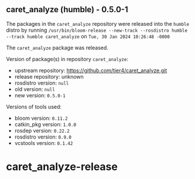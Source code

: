 ## caret_analyze (humble) - 0.5.0-1

The packages in the `caret_analyze` repository were released into the `humble` distro by running `/usr/bin/bloom-release --new-track --rosdistro humble --track humble caret_analyze` on `Tue, 30 Jan 2024 10:26:48 -0000`

The `caret_analyze` package was released.

Version of package(s) in repository `caret_analyze`:

- upstream repository: https://github.com/tier4/caret_analyze.git
- release repository: unknown
- rosdistro version: `null`
- old version: `null`
- new version: `0.5.0-1`

Versions of tools used:

- bloom version: `0.11.2`
- catkin_pkg version: `1.0.0`
- rosdep version: `0.22.2`
- rosdistro version: `0.9.0`
- vcstools version: `0.1.42`


# caret_analyze-release

